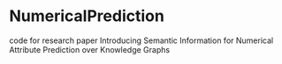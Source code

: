 # NumericalPrediction
code for research paper Introducing Semantic Information for Numerical Attribute Prediction over Knowledge Graphs
